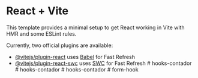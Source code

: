 # React + Vite

This template provides a minimal setup to get React working in Vite with HMR and some ESLint rules.

Currently, two official plugins are available:

- [@vitejs/plugin-react](https://github.com/vitejs/vite-plugin-react/blob/main/packages/plugin-react/README.md) uses [Babel](https://babeljs.io/) for Fast Refresh
- [@vitejs/plugin-react-swc](https://github.com/vitejs/vite-plugin-react-swc) uses [SWC](https://swc.rs/) for Fast Refresh
#   h o o k s - c o n t a d o r  
 #   h o o k s - c o n t a d o r  
 #   h o o k s - c o n t a d o r  
 #   f o r m - h o o k  
 